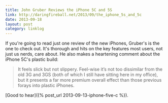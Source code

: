 ```yaml
---
title: John Gruber Reviews the iPhone 5C and 5S
link: http://daringfireball.net/2013/09/the_iphone_5s_and_5c
date: 2013-09-18
layout: post
category: linklog
---
```

If you're going to read just one review of the new iPhones, Gruber's is the one to check out. It's thorough and hits on the key features most users, not just us nerds, care about. He also makes a heartening comment about the iPhone 5C's plastic build:

> It feels slick but not slippery. Feel-wise it’s not too dissimilar from the old 3G and 3GS (both of which I still have sitting here in my office), but it presents a far more premium overall effect than those previous forays into plastic iPhones.

[Good to hear]({% post_url 2013-09-13-iphone-five-c %}).